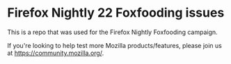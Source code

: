 # Firefox Nightly 22 Foxfooding issues

This is a repo that was used for the Firefox Nightly Foxfooding campaign.

If you're looking to help test more Mozilla products/features, please join us at https://community.mozilla.org/.
